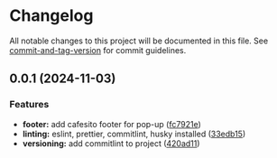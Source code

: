 # Changelog

All notable changes to this project will be documented in this file. See [commit-and-tag-version](https://github.com/absolute-version/commit-and-tag-version) for commit guidelines.

## 0.0.1 (2024-11-03)


### Features

* **footer:** add cafesito footer for pop-up ([fc7921e](https://github.com/juanfraherrero/Environment-Tab-Loader-Extension/commit/fc7921e1fe9e0404a65a3a4c86c391ed4686d0df))
* **linting:** eslint, prettier, commitlint, husky installed ([33edb15](https://github.com/juanfraherrero/Environment-Tab-Loader-Extension/commit/33edb15c8e075ad712a448dc7b717246d3f6e116))
* **versioning:** add commitlint to project ([420ad11](https://github.com/juanfraherrero/Environment-Tab-Loader-Extension/commit/420ad1146103efe9e26414ddd1e4e07712690a52))

